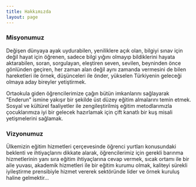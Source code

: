 ```yaml
---
title: Hakkımızda
layout: page
---
```

### **Misyonumuz**

Değişen dünyaya ayak uydurabilen, yeniliklere açık olan, bilgiyi sınav için değil hayat için öğrenen, sadece bilgi yığını olmayıp bildiklerini hayata aktarabilen, soran, sorgulayan, eleştiren seven, sevilen, beyninden önce gönlünden geçiren, her zaman alan değil aynı zamanda vermesini de bilen hareketleri ile örnek, düşünceleri ile önder, yükselen Türkiyenin geleceği olmaya aday bireyler yetiştirmek.

Ortaokula giden öğrencilerimize çağın bütün imkanlarını sağlayarak "Enderun" ismine yakışır bir şekilde üst düzey eğitim almalarını temin etmek. Sosyal ve kültürel faaliyetler ile zengileştirilmiş eğitim metodlarımızla çocuklarımıza iyi bir gelecek hazırlamak için çift kanatlı bir kuş misali yetişmelerini sağlamak.

### **Vizyonumuz**

Ülkemizin eğitim hizmetleri çerçevesinde öğrenci yurtları konusundaki beklenti ve ihtiyaçlarını dikkate alarak, öğrencilerimiz için gerekli barınma hizmetlerinin yanı sıra eğitim ihtiyaçlarına cevap vermek, sıcak ortamı ile bir aile yuvası, akademik hizmetleri ile bir eğitim kurumu olmak, kaliteyi sürekli iyileştirme prensibiyle hizmet vererek sektöründe lider ve örnek kuruluş haline gelmektir...

 